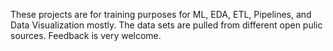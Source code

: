 These projects are for training purposes for ML, EDA, ETL, Pipelines, and Data Visualization mostly. The data sets are pulled from different open pulic sources. Feedback is very welcome. 
